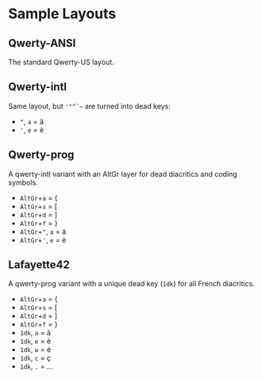# Sample Layouts

## Qwerty-ANSI

The standard Qwerty-US layout.

## Qwerty-intl

Same layout, but ``'"^`~`` are turned into dead keys:

- `"`, `a` = ä
- `'`, `e` = è

## Qwerty-prog

A qwerty-intl variant with an AltGr layer for dead diacritics and coding symbols.

- `AltGr`+`a` = {
- `AltGr`+`s` = [
- `AltGr`+`d` = ]
- `AltGr`+`f` = }
- `AltGr`+`"`, `a` = ä
- `AltGr`+`'`, `e` = è

## Lafayette42

A qwerty-prog variant with a unique dead key (`1dk`) for all French diacritics.

- `AltGr`+`a` = {
- `AltGr`+`s` = [
- `AltGr`+`d` = ]
- `AltGr`+`f` = }
- `1dk`, `a` = à
- `1dk`, `e` = è
- `1dk`, `w` = é
- `1dk`, `c` = ç
- `1dk`, `.` = …
